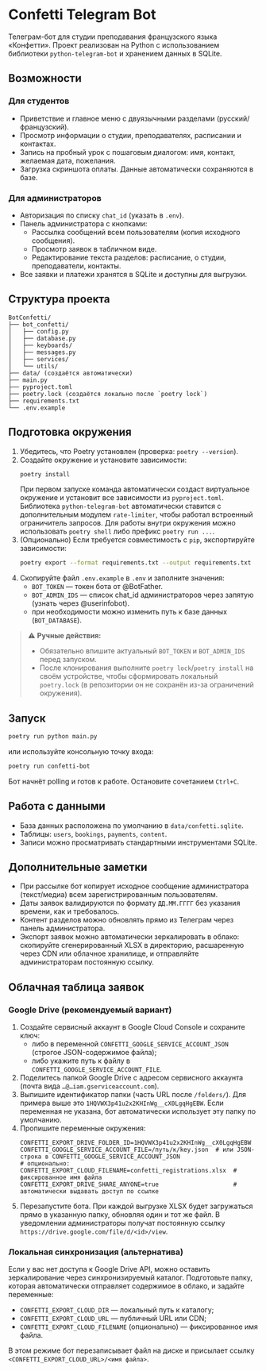 # Confetti Telegram Bot

Телеграм-бот для студии преподавания французского языка «Конфетти». Проект реализован на Python с использованием библиотеки `python-telegram-bot` и хранением данных в SQLite.

## Возможности

### Для студентов
- Приветствие и главное меню с двуязычными разделами (русский/французский).
- Просмотр информации о студии, преподавателях, расписании и контактах.
- Запись на пробный урок с пошаговым диалогом: имя, контакт, желаемая дата, пожелания.
- Загрузка скриншота оплаты. Данные автоматически сохраняются в базе.

### Для администраторов
- Авторизация по списку `chat_id` (указать в `.env`).
- Панель администратора с кнопками:
  - Рассылка сообщений всем пользователям (копия исходного сообщения).
  - Просмотр заявок в табличном виде.
  - Редактирование текста разделов: расписание, о студии, преподаватели, контакты.
- Все заявки и платежи хранятся в SQLite и доступны для выгрузки.

## Структура проекта
```
BotConfetti/
├── bot_confetti/
│   ├── config.py
│   ├── database.py
│   ├── keyboards/
│   ├── messages.py
│   ├── services/
│   └── utils/
├── data/ (создаётся автоматически)
├── main.py
├── pyproject.toml
├── poetry.lock (создаётся локально после `poetry lock`)
├── requirements.txt
└── .env.example
```

## Подготовка окружения

1. Убедитесь, что Poetry установлен (проверка: `poetry --version`).
2. Создайте окружение и установите зависимости:
   ```bash
   poetry install
   ```
   При первом запуске команда автоматически создаст виртуальное окружение и
   установит все зависимости из `pyproject.toml`. Библиотека `python-telegram-bot`
   автоматически ставится с дополнительным модулем `rate-limiter`, чтобы работал
   встроенный ограничитель запросов. Для работы внутри окружения
   можно использовать `poetry shell` либо префикс `poetry run ...`.
3. (Опционально) Если требуется совместимость с `pip`, экспортируйте зависимости:
   ```bash
   poetry export --format requirements.txt --output requirements.txt
   ```
4. Скопируйте файл `.env.example` в `.env` и заполните значения:
   - `BOT_TOKEN` — токен бота от @BotFather.
   - `BOT_ADMIN_IDS` — список chat_id администраторов через запятую (узнать через @userinfobot).
   - при необходимости можно изменить путь к базе данных (`BOT_DATABASE`).

> ⚠️ **Ручные действия:**
> - Обязательно впишите актуальный `BOT_TOKEN` и `BOT_ADMIN_IDS` перед запуском.
> - После клонирования выполните `poetry lock`/`poetry install` на своём устройстве,
>   чтобы сформировать локальный `poetry.lock` (в репозитории он не сохранён из-за
>   ограничений окружения).

## Запуск

```bash
poetry run python main.py
```

или используйте консольную точку входа:

```bash
poetry run confetti-bot
```

Бот начнёт polling и готов к работе. Остановите сочетанием `Ctrl+C`.

## Работа с данными

- База данных расположена по умолчанию в `data/confetti.sqlite`.
- Таблицы: `users`, `bookings`, `payments`, `content`.
- Записи можно просматривать стандартными инструментами SQLite.

## Дополнительные заметки

- При рассылке бот копирует исходное сообщение администратора (текст/медиа) всем зарегистрированным пользователям.
- Даты заявок валидируются по формату `ДД.ММ.ГГГГ` без указания времени, как и требовалось.
- Контент разделов можно обновлять прямо из Телеграм через панель администратора.
- Экспорт заявок можно автоматически зеркалировать в облако: скопируйте
  сгенерированный XLSX в директорию, расшаренную через CDN или облачное
  хранилище, и отправляйте администраторам постоянную ссылку.

## Облачная таблица заявок

### Google Drive (рекомендуемый вариант)

1. Создайте сервисный аккаунт в Google Cloud Console и сохраните ключ:
   - либо в переменной `CONFETTI_GOOGLE_SERVICE_ACCOUNT_JSON` (строгое JSON-содержимое файла);
   - либо укажите путь к файлу в `CONFETTI_GOOGLE_SERVICE_ACCOUNT_FILE`.
2. Поделитесь папкой Google Drive с адресом сервисного аккаунта (почта вида `…@…iam.gserviceaccount.com`).
3. Выпишите идентификатор папки (часть URL после `/folders/`). Для примера выше это `1HQVWX3p41u2x2KHInWg__cX0LgqHgEBW`. Если переменная не указана, бот автоматически использует эту папку по умолчанию.
4. Пропишите переменные окружения:
   ```env
   CONFETTI_EXPORT_DRIVE_FOLDER_ID=1HQVWX3p41u2x2KHInWg__cX0LgqHgEBW
   CONFETTI_GOOGLE_SERVICE_ACCOUNT_FILE=/путь/к/key.json  # или JSON-строка в CONFETTI_GOOGLE_SERVICE_ACCOUNT_JSON
   # опционально:
   CONFETTI_EXPORT_CLOUD_FILENAME=confetti_registrations.xlsx  # фиксированное имя файла
   CONFETTI_EXPORT_DRIVE_SHARE_ANYONE=true                     # автоматически выдавать доступ по ссылке
   ```
5. Перезапустите бота. При каждой выгрузке XLSX будет загружаться прямо в указанную папку, обновляя один и тот же файл. В уведомлении администраторы получат постоянную ссылку `https://drive.google.com/file/d/<id>/view`.

### Локальная синхронизация (альтернатива)

Если у вас нет доступа к Google Drive API, можно оставить зеркалирование через синхронизируемый каталог. Подготовьте папку, которая автоматически отправляет содержимое в облако, и задайте переменные:

- `CONFETTI_EXPORT_CLOUD_DIR` — локальный путь к каталогу;
- `CONFETTI_EXPORT_CLOUD_URL` — публичный URL или CDN;
- `CONFETTI_EXPORT_CLOUD_FILENAME` (опционально) — фиксированное имя файла.

В этом режиме бот перезаписывает файл на диске и присылает ссылку `<CONFETTI_EXPORT_CLOUD_URL>/<имя файла>`.
